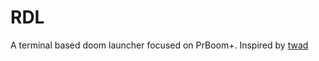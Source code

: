 # RDL
A terminal based doom launcher focused on PrBoom+. Inspired by [twad](https://github.com/zmnpl/twad)
